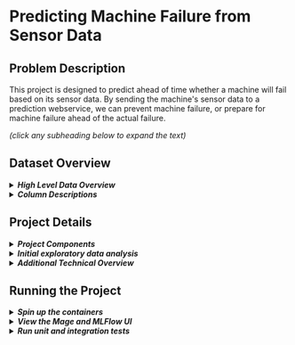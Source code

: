 # Predicting Machine Failure from Sensor Data

## Problem Description
This project is designed to predict ahead of time whether a machine will fail based on its sensor data. By sending the machine's sensor data to a prediction webservice, we can prevent machine failure, or prepare for machine failure ahead of the actual failure.

<i>(click any subheading below to expand the text)</i>


## Dataset Overview

<details>
<summary><i><b>High Level Data Overview</b></i></summary>

Kaggle contains a dataset for [Machine Failure Prediction Using Sensor Data](https://www.kaggle.com/datasets/umerrtx/machine-failure-prediction-using-sensor-data?resource=download). The data in that dataset was collected from the sensors on various machines. Each observation contains the data in Columns Description (below), along with whether there was an associated machine failure. The aim of this project is to produce and deploy a Linear Regression model with this data, which can then be used to predict machine failure in advance.<br><br>
</details>


<details>
<summary><i><b>Column Descriptions</b></i></summary>

- footfall: The number of people or objects passing by the machine.
- tempMode: The temperature mode or setting of the machine.
- AQ: Air quality index near the machine.
- USS: Ultrasonic sensor data, indicating proximity measurements.
- CS: Current sensor readings, indicating the electrical current usage of the machine.
- VOC: Volatile organic compounds level detected near the machine.
- RP: Rotational position or RPM (revolutions per minute) of the machine parts.
- IP: Input pressure to the machine.
- Temperature: The operating temperature of the machine.
- fail: Binary indicator of machine failure (1 for failure, 0 for no failure).
</details>


## Project Details

<details>
<summary><b><i>Project Components</i></b></summary>

The emphasis on this project is not on producing the best model possible.
It focuses instead on implementing the MLOps steps required to:
- ingest and transform data with Mage AI
- split and encode the dataset in Mage
- train a model in Mage AI, while
    - track model training experiments in MLFlow
    - register the model in MLFlow
- run daily trigger in Mage to automatically re-train the model when data changes
- save the model as a pickle binary
- deploy the model as a web service using Flask/gunicorn
- monitor the pipeline through Mage
- unit and integration testing
    - s3 model upload using localstack
    - the prediction webservice using Python's requests module

<br>
</details>


<details>
<summary><b><i>Initial exploratory data analysis</i></b></summary>

See [`notebooks/1.0-cvd-machine-failure-eda.ipynb`](https://github.com/cjvandijk/predict_machine_failure/blob/main/notebooks/1.0-cvd-machine-failure-eda.ipynb)<br><br>
</details>


<details>
<summary><b><i>Additional Technical Overview</i></b></summary>

### Docker

Training and deployment code is Dockerized. Docker Compose spins up five separate containers, exposing all ports on the host machine:

- Mage
- Mage's database
- MLFlow
- Localstack
- the Web Service

This dockerized project can be run on your host machine or the steps for running it (below) can be done on cloud, e.g. AWS EC2 or Github Codespaces.

### Linting

All code has been linted with black, flake8, and isort.

### Automatic model re-training sensor
The daily trigger for the Mage re-training pipeline only executes if data changes. If you wish to see the trigger sensor in action, change the trigger frequency from the `automatic_retraining` pipeline. Since the data from Kaggle datasets is not changing, this process has been mocked using the pull request count of an active github repository. It tracks the repo's previous pull request count and if the current count has increased, it triggers a re-training. Since the training data has not actually changed, the resulting model will be the same as the previous one. But since the pull requests are frequent in this repo, it will trigger re-training so that the process can be witnessed.
<br><br>
</details>


## Running the Project

<details>
<summary><b><i>Spin up the containers</i></b></summary>

1. Docker must be installed, and the daemon must be running on the host or cloud machine.
1. Fork or clone this repository into your local machine or into a cloud virtual machine, such as AWS EC2. It contains data, code, docker config needed.
1. `cd` to the project folder you just created, TOP LEVEL ('predict_machine_failure/'). If you run docker-compose from another folder, mlflow will create new directories and data structures for itself instead of using the existing ones.
1. `docker-compose build && docker-compose up`
1. If you are running this on the cloud, you will need to establish ssh connection your local machine and forward port 9696 to use the web service, and if you want to view the Mage and MLFlow UI, also forward ports 6789 and 5000. (this can be done via [Visual Studio Code](https://code.visualstudio.com/docs/remote/ssh))
<br><br>
</details>


<details>
<summary><b><i>View the Mage and MLFlow UI</i></b></summary>

- The Mage UI will be available from your browser at http://localhost:6789.
    - Navigate to that address.
    - Select the pipelines button at the left.
    - Select the predict_machine_failure pipeline.
    - Select the edit pipeline button at the left.
    - Run each block in order.

- The MLFlow UI will be available at http://localhost:5000
    - The Experiments tab (top) will show the model training experiments that have been run through the Mage pipeline.
    - The Models tab will show the model versions that have been registered through the Mage training/re-training pipelines.
<br><br>
</details>


<details>
<summary><b><i>Run unit and integration tests</i></b></summary>
<br>
The docker containers must be up and running prior to running the test scripts. Gunicorn will be serving the web service at port 9696, but there is no UI for it. It is accessed through API requests, querying the prediction service which returns a result indicating whether or not an action should be taken (due to probable machine failure). The returned JSON has been formatted for human view; it could eaily be changed to a more machine-readable format.

When the tests are done, you may execute docker-compose down if you are finished with the services.

The tests do the following:

- use localstack to create an s3 bucket and upload the model pickle file to it.
- print a list of buckets created on localstack:s3, and list the files in the bucket that were just created.
- runs several unit tests on the prediction-webservice predict function

<br>
Begin at the project root directory (predict_machine_failure)

```
cd predict_machine_failure
```

Build and start docker containers
```
docker-compose build --no-cache
docker-compose up --remove-orphans
```

Run unit and integration tests from root directory
```
pip install -r tests/requirements.txt
pytest tests/
```

Stop docker containers
```
docker-compose down
```

<br><br>
</details>
